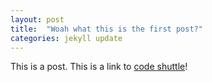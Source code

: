 ```yaml
---
layout: post
title:  "Woah what this is the first post?"
categories: jekyll update
---
```


This is a post. 
This is a link to [code shuttle][code-shuttle]!


[code-shuttle]: http://codeshuttle.ca